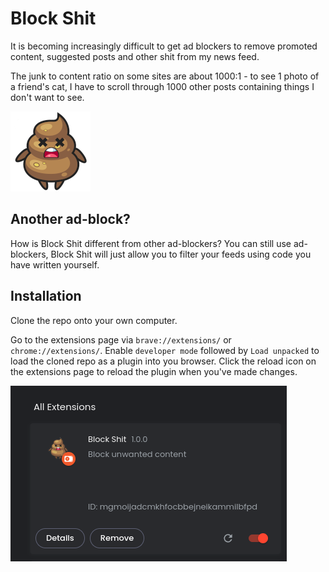 # Block Shit

It is becoming increasingly difficult to get ad blockers to remove promoted content, 
suggested posts and other shit from my news feed.

The junk to content ratio on some sites are about 1000:1 - to see 1 photo of a friend's cat, 
I have to scroll through 1000 other posts containing things I don't want to see.

![image](icons/icon128.png)

## Another ad-block?

How is Block Shit different from other ad-blockers?
You can still use ad-blockers, Block Shit will just allow you to filter your feeds using code you 
have written yourself.

## Installation

Clone the repo onto your own computer.

Go to the extensions page via `brave://extensions/` or `chrome://extensions/`.
Enable `developer mode` followed by `Load unpacked` to load the cloned repo as a plugin into you browser.
Click the reload icon on the extensions page to reload the plugin when you've made changes.

![image](icons/installed.png)
